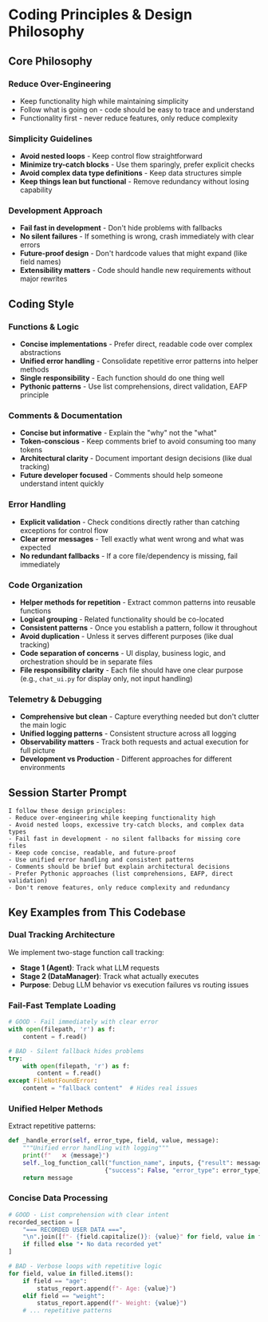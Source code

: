 # Coding Principles & Design Philosophy

## Core Philosophy

### **Reduce Over-Engineering**

- Keep functionality high while maintaining simplicity
- Follow what is going on - code should be easy to trace and understand
- Functionality first - never reduce features, only reduce complexity

### **Simplicity Guidelines**

- **Avoid nested loops** - Keep control flow straightforward
- **Minimize try-catch blocks** - Use them sparingly, prefer explicit checks
- **Avoid complex data type definitions** - Keep data structures simple
- **Keep things lean but functional** - Remove redundancy without losing capability

### **Development Approach**

- **Fail fast in development** - Don't hide problems with fallbacks
- **No silent failures** - If something is wrong, crash immediately with clear errors
- **Future-proof design** - Don't hardcode values that might expand (like field names)
- **Extensibility matters** - Code should handle new requirements without major rewrites

## Coding Style

### **Functions & Logic**

- **Concise implementations** - Prefer direct, readable code over complex abstractions
- **Unified error handling** - Consolidate repetitive error patterns into helper methods
- **Single responsibility** - Each function should do one thing well
- **Pythonic patterns** - Use list comprehensions, direct validation, EAFP principle

### **Comments & Documentation**

- **Concise but informative** - Explain the "why" not the "what"
- **Token-conscious** - Keep comments brief to avoid consuming too many tokens
- **Architectural clarity** - Document important design decisions (like dual tracking)
- **Future developer focused** - Comments should help someone understand intent quickly

### **Error Handling**

- **Explicit validation** - Check conditions directly rather than catching exceptions for control flow
- **Clear error messages** - Tell exactly what went wrong and what was expected
- **No redundant fallbacks** - If a core file/dependency is missing, fail immediately

### **Code Organization**

- **Helper methods for repetition** - Extract common patterns into reusable functions
- **Logical grouping** - Related functionality should be co-located
- **Consistent patterns** - Once you establish a pattern, follow it throughout
- **Avoid duplication** - Unless it serves different purposes (like dual tracking)
- **Code separation of concerns** - UI display, business logic, and orchestration should be in separate files
- **File responsibility clarity** - Each file should have one clear purpose (e.g., `chat_ui.py` for display only, not input handling)

### **Telemetry & Debugging**

- **Comprehensive but clean** - Capture everything needed but don't clutter the main logic
- **Unified logging patterns** - Consistent structure across all logging
- **Observability matters** - Track both requests and actual execution for full picture
- **Development vs Production** - Different approaches for different environments

## Session Starter Prompt

```
I follow these design principles:
- Reduce over-engineering while keeping functionality high
- Avoid nested loops, excessive try-catch blocks, and complex data types
- Fail fast in development - no silent fallbacks for missing core files
- Keep code concise, readable, and future-proof
- Use unified error handling and consistent patterns
- Comments should be brief but explain architectural decisions
- Prefer Pythonic approaches (list comprehensions, EAFP, direct validation)
- Don't remove features, only reduce complexity and redundancy
```

## Key Examples from This Codebase

### **Dual Tracking Architecture**

We implement two-stage function call tracking:

- **Stage 1 (Agent)**: Track what LLM requests
- **Stage 2 (DataManager)**: Track what actually executes
- **Purpose**: Debug LLM behavior vs execution failures vs routing issues

### **Fail-Fast Template Loading**

```python
# GOOD - Fail immediately with clear error
with open(filepath, 'r') as f:
    content = f.read()

# BAD - Silent fallback hides problems
try:
    with open(filepath, 'r') as f:
        content = f.read()
except FileNotFoundError:
    content = "fallback content"  # Hides real issues
```

### **Unified Helper Methods**

Extract repetitive patterns:

```python
def _handle_error(self, error_type, field, value, message):
    """Unified error handling with logging"""
    print(f"   ❌ {message}")
    self._log_function_call("function_name", inputs, {"result": message},
                           {"success": False, "error_type": error_type})
    return message
```

### **Concise Data Processing**

```python
# GOOD - List comprehension with clear intent
recorded_section = [
    "=== RECORDED USER DATA ===",
    "\n".join([f"- {field.capitalize()}: {value}" for field, value in filled.items()])
    if filled else "• No data recorded yet"
]

# BAD - Verbose loops with repetitive logic
for field, value in filled.items():
    if field == "age":
        status_report.append(f"- Age: {value}")
    elif field == "weight":
        status_report.append(f"- Weight: {value}")
    # ... repetitive patterns
```
